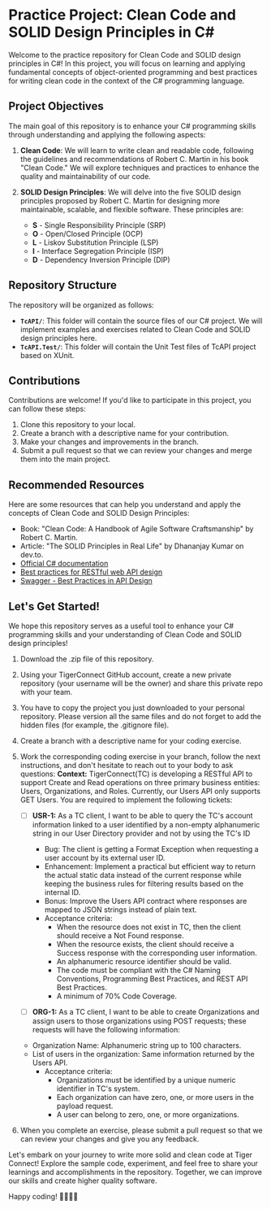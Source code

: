 # Practice Project: Clean Code and SOLID Design Principles in C#

Welcome to the practice repository for Clean Code and SOLID design principles in C#! In this project, you will focus on learning and applying fundamental concepts of object-oriented programming and best practices for writing clean code in the context of the C# programming language.

## Project Objectives

The main goal of this repository is to enhance your C# programming skills through understanding and applying the following aspects:

1. **Clean Code**: We will learn to write clean and readable code, following the guidelines and recommendations of Robert C. Martin in his book "Clean Code." We will explore techniques and practices to enhance the quality and maintainability of our code.

2. **SOLID Design Principles**: We will delve into the five SOLID design principles proposed by Robert C. Martin for designing more maintainable, scalable, and flexible software. These principles are:
   - **S** - Single Responsibility Principle (SRP)
   - **O** - Open/Closed Principle (OCP)
   - **L** - Liskov Substitution Principle (LSP)
   - **I** - Interface Segregation Principle (ISP)
   - **D** - Dependency Inversion Principle (DIP)

## Repository Structure

The repository will be organized as follows:

- **`TcAPI/`**: This folder will contain the source files of our C# project. We will implement examples and exercises related to Clean Code and SOLID design principles here.
- **`TcAPI.Test/`**: This folder will contain the Unit Test files of TcAPI project based on XUnit.

## Contributions

Contributions are welcome! If you'd like to participate in this project, you can follow these steps:

1. Clone this repository to your local.
2. Create a branch with a descriptive name for your contribution.
3. Make your changes and improvements in the branch.
4. Submit a pull request so that we can review your changes and merge them into the main project.

## Recommended Resources

Here are some resources that can help you understand and apply the concepts of Clean Code and SOLID Design Principles:

- Book: "Clean Code: A Handbook of Agile Software Craftsmanship" by Robert C. Martin.
- Article: "The SOLID Principles in Real Life" by Dhananjay Kumar on dev.to.
- [Official C# documentation](https://docs.microsoft.com/en-us/dotnet/csharp/)
- [Best practices for RESTful web API design](https://learn.microsoft.com/en-us/azure/architecture/best-practices/api-design)
- [Swagger - Best Practices in API Design](https://swagger.io/resources/articles/best-practices-in-api-design/)

## Let's Get Started!

We hope this repository serves as a useful tool to enhance your C# programming skills and your understanding of Clean Code and SOLID design principles!

1. Download the .zip file of this repository.
2. Using your TigerConnect GitHub account, create a new private repository (your username will be the owner) and share this private repo with your team.
3. You have to copy the project you just downloaded to your personal repository. Please version all the same files and do not forget to add the hidden files (for example, the .gitignore file).
4. Create a branch with a descriptive name for your coding exercise.
5. Work the corresponding coding exercise in your branch, follow the next instructions, and don't hesitate to reach out to your body to ask questions:
   **Context:** TigerConnect(TC) is developing a RESTful API to support Create and Read operations on three primary business entities: Users, Organizations, and Roles. Currently, our Users API only supports GET Users.
   You are required to implement the following tickets:

   - [ ] **USR-1:** As a TC client, I want to be able to query the TC's account information linked to a user identified by a non-empty alphanumeric string in our User Directory provider and not by using the TC's ID
      - Bug: The client is getting a Format Exception when requesting a user account by its external user ID.
      - Enhancement: Implement a practical but efficient way to return the actual static data instead of the current response while keeping the business rules for filtering results based on the internal ID.
      - Bonus: Improve the Users API contract where responses are mapped to JSON strings instead of plain text.
      - Acceptance criteria:
         - When the resource does not exist in TC, then the client should receive a Not Found response.
         - When the resource exists, the client should receive a Success response with the corresponding user information.
         - An alphanumeric resource identifier should be valid.
         - The code must be compliant with the C# Naming Conventions, Programming Best Practices, and REST API Best Practices.
         - A minimum of 70% Code Coverage.

   - [ ] **ORG-1:** As a TC client, I want to be able to create Organizations and assign users to those organizations using POST requests; these requests will have the following information:
   - Organization Name: Alphanumeric string up to 100 characters.
   - List of users in the organization: Same information returned by the Users API.
      - Acceptance criteria:
         - Organizations must be identified by a unique numeric identifier in TC's system.
         - Each organization can have zero, one, or more users in the payload request.
         - A user can belong to zero, one, or more organizations.

7. When you complete an exercise, please submit a pull request so that we can review your changes and give you any feedback.

Let's embark on your journey to write more solid and clean code at Tiger Connect! Explore the sample code, experiment, and feel free to share your learnings and accomplishments in the repository. Together, we can improve our skills and create higher quality software.

Happy coding! 👨‍💻👩‍💻